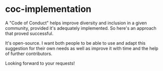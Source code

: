 # coc-implementation
A "Code of Conduct" helps improve diversity and inclusion in a given community, provided it's adequately implemented. So here's an approach that proved successful.

It's open-source. I want both people to be able to use and adapt this suggestion for their own needs as well as improve it with time and the help of further contributors.

Looking forward to your requests!
